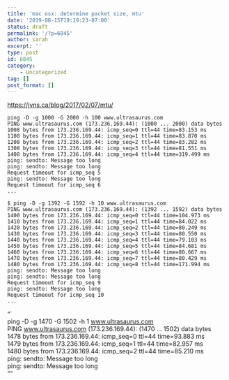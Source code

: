 ```yaml
---
title: 'mac osx: determine packet size, mtu'
date: '2019-08-15T19:19:23-07:00'
status: draft
permalink: '/?p=6845'
author: sarah
excerpt: ''
type: post
id: 6845
category:
    - Uncategorized
tag: []
post_format: []
---
```

https://jvns.ca/blog/2017/02/07/mtu/

```
ping -D -g 1000 -G 2000 -h 100 www.ultrasaurus.com
PING www.ultrasaurus.com (173.236.169.44): (1000 ... 2000) data bytes
1008 bytes from 173.236.169.44: icmp_seq=0 ttl=44 time=83.153 ms
1108 bytes from 173.236.169.44: icmp_seq=1 ttl=44 time=83.870 ms
1208 bytes from 173.236.169.44: icmp_seq=2 ttl=44 time=83.282 ms
1308 bytes from 173.236.169.44: icmp_seq=3 ttl=44 time=81.551 ms
1408 bytes from 173.236.169.44: icmp_seq=4 ttl=44 time=319.499 ms
ping: sendto: Message too long
ping: sendto: Message too long
Request timeout for icmp_seq 5
ping: sendto: Message too long
Request timeout for icmp_seq 6
...

```

```
$ ping -D -g 1392 -G 1592 -h 10 www.ultrasaurus.com
PING www.ultrasaurus.com (173.236.169.44): (1392 ... 1592) data bytes
1400 bytes from 173.236.169.44: icmp_seq=0 ttl=44 time=104.973 ms
1410 bytes from 173.236.169.44: icmp_seq=1 ttl=44 time=84.022 ms
1420 bytes from 173.236.169.44: icmp_seq=2 ttl=44 time=80.249 ms
1430 bytes from 173.236.169.44: icmp_seq=3 ttl=44 time=80.550 ms
1440 bytes from 173.236.169.44: icmp_seq=4 ttl=44 time=79.103 ms
1450 bytes from 173.236.169.44: icmp_seq=5 ttl=44 time=84.681 ms
1460 bytes from 173.236.169.44: icmp_seq=6 ttl=44 time=80.667 ms
1470 bytes from 173.236.169.44: icmp_seq=7 ttl=44 time=80.429 ms
1480 bytes from 173.236.169.44: icmp_seq=8 ttl=44 time=171.994 ms
ping: sendto: Message too long
ping: sendto: Message too long
Request timeout for icmp_seq 9
ping: sendto: Message too long
Request timeout for icmp_seq 10
...

```

“`  
ping -D -g 1470 -G 1502 -h 1 www.ultrasaurus.com  
PING www.ultrasaurus.com (173.236.169.44): (1470 … 1502) data bytes  
1478 bytes from 173.236.169.44: icmp\_seq=0 ttl=44 time=93.883 ms  
1479 bytes from 173.236.169.44: icmp\_seq=1 ttl=44 time=82.957 ms  
1480 bytes from 173.236.169.44: icmp\_seq=2 ttl=44 time=85.210 ms  
ping: sendto: Message too long  
ping: sendto: Message too long  
““